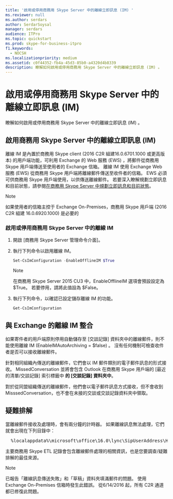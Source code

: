 ```yaml
---
title: '啟用或停用商務用 Skype Server 中的離線立即訊息 (IM) '
ms.reviewer: null
ms.author: serdars
author: SerdarSoysal
manager: serdars
audience: ITPro
ms.topic: quickstart
ms.prod: skype-for-business-itpro
f1.keywords:
  - NOCSH
ms.localizationpriority: medium
ms.assetid: c0f44352-fb4a-45d3-85b0-a4320d4b8339
description: 瞭解如何啟用或停用商務用 Skype Server 中的離線立即訊息 (IM) 。
---
```


# <a name="enable-or-disable-offline-instant-messaging-im-in-skype-for-business-server"></a>啟用或停用商務用 Skype Server 中的離線立即訊息 (IM) 
 
瞭解如何啟用或停用商務用 Skype Server 中的離線立即訊息 (IM) 。
  
## <a name="enable-offline-instant-messaging-im-in-skype-for-business-server"></a>啟用商務用 Skype Server 中的離線立即訊息 (IM) 

離線 IM 是內置於商務用 Skype client (2016 C2R 組建16.0.6701.1000 或更高版本) 的用戶端功能，可利用 Exchange 的 Web 服務 (EWS) ，將郵件從商務用 Skype 用戶端傳送至使用者的 Exchange 信箱。 離線 IM 使用 Exchange Web 服務 (EWS) 從商務用 Skype 用戶端將離線郵件傳送至收件者的信箱。 EWS 必須可供商務用 Skype 用戶端使用，以供傳送離線郵件。 若要深入瞭解規劃立即訊息和目前狀態，請參閱[在商務用 Skype Server 中規劃立即訊息和目前狀態](../../plan-your-deployment/instant-messaging-and-presence.md)。
  
> [!NOTE]
> 如果使用者的信箱主控于 Exchange On-Premises，商務用 Skype 用戶端 (2016 C2R 組建 16.0.6920.1000) 是必要的 
  
### <a name="to-enable-or-disable-offline-im-in-skype-for-business-server"></a>啟用或停用商務用 Skype Server 中的離線 IM

1. 開啟 [商務用 Skype Server 管理命令介面]。
    
2. 執行下列命令以啟用離線 IM。
    
   ```powershell
   Set-CsImConfiguration -EnableOfflineIM $True
   ```

    > [!NOTE]
    > 在商務用 Skype Server 2015 CU3 中，EnableOfflineIM 選項會預設設定為 $True。 若要停用，請將此值設為 $False。 
  
3. 執行下列命令，以確認已設定儲存離線 IM 的功能。
    
   ```powershell
   Get-CsImConfiguration
   ```

## <a name="offline-im-integration-with-exchange"></a>與 Exchange 的離線 IM 整合

如果寄件者的用戶端原則停用自動儲存至 [交談記錄] 資料夾中的離線郵件，則不能使用離線 IM (EnableIMAutoArchiving = $false) 。 沒有任何機制可檢查收件者是否可以接收離線郵件。
  
針對相同組織內傳送的離線郵件，它們會以 IM 郵件類別的電子郵件訊息的形式接收。 MissedConversation 並將會包含 Outlook 在商務用 Skype 用戶端的 [最近的清單/交談記錄] 索引標籤中 **的 [交談記錄] 資料夾中**。
  
對於從同盟組織傳送的離線郵件，他們會以電子郵件訊息方式接收，但不會收到 MisssedConversation，也不會在未接的交談或交談記錄資料夾中領取。 
  
## <a name="troubleshooting"></a>疑難排解

當離線郵件接收及處理時，會有兩分鐘的計時器。 如果離線訊息無法處理，它們就會出現在下列目錄中： 
  
  <pre>  %localappdata%\microsoft\office\16.0\lync\SipUserAddress\History Spooler   </pre>

主要商務用 Skype ETL 記錄會包含離線郵件處理的相關資訊，也是您要調查/疑難排解的最佳來源。 
  
> [!NOTE]
> 已報告「離線訊息傳送失敗」和「草稿」資料夾填滿郵件的問題。 使用 Exchange On-Premises 信箱時發生此錯誤。 從6/14/2016 起，所有 C2R 通道都已修復此問題。  
